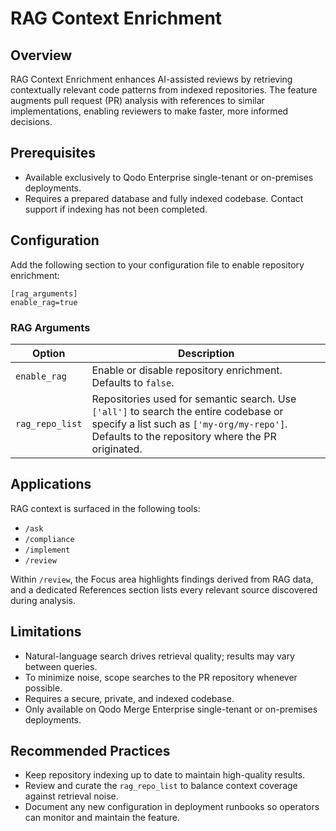 # RAG Context Enrichment

## Overview

RAG Context Enrichment enhances AI-assisted reviews by retrieving contextually relevant code patterns from indexed repositories. The feature augments pull request (PR) analysis with references to similar implementations, enabling reviewers to make faster, more informed decisions.

## Prerequisites

- Available exclusively to Qodo Enterprise single-tenant or on-premises deployments.
- Requires a prepared database and fully indexed codebase. Contact support if indexing has not been completed.

## Configuration

Add the following section to your configuration file to enable repository enrichment:

```
[rag_arguments]
enable_rag=true
```

### RAG Arguments

| Option          | Description |
| --------------- | ----------- |
| `enable_rag`    | Enable or disable repository enrichment. Defaults to `false`. |
| `rag_repo_list` | Repositories used for semantic search. Use `['all']` to search the entire codebase or specify a list such as `['my-org/my-repo']`. Defaults to the repository where the PR originated. |

## Applications

RAG context is surfaced in the following tools:

- `/ask`
- `/compliance`
- `/implement`
- `/review`

Within `/review`, the Focus area highlights findings derived from RAG data, and a dedicated References section lists every relevant source discovered during analysis.

## Limitations

- Natural-language search drives retrieval quality; results may vary between queries.
- To minimize noise, scope searches to the PR repository whenever possible.
- Requires a secure, private, and indexed codebase.
- Only available on Qodo Merge Enterprise single-tenant or on-premises deployments.

## Recommended Practices

- Keep repository indexing up to date to maintain high-quality results.
- Review and curate the `rag_repo_list` to balance context coverage against retrieval noise.
- Document any new configuration in deployment runbooks so operators can monitor and maintain the feature.
